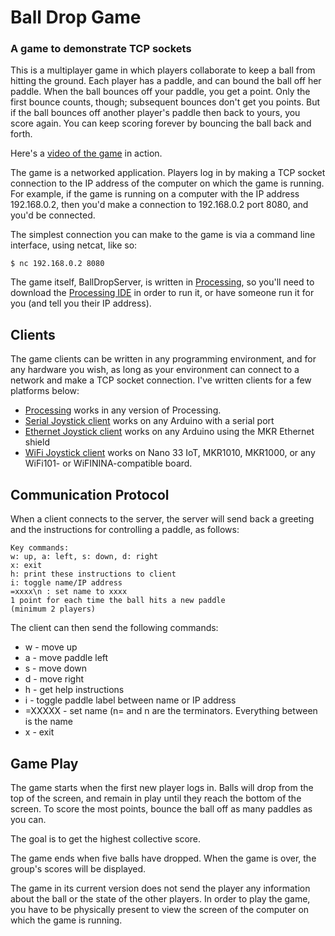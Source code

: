 # Ball Drop Game

### A game to demonstrate TCP sockets

This is a multiplayer game in which players collaborate to keep a ball from hitting the ground. Each player has a paddle, and can bound the ball off her paddle. When the ball bounces off your paddle, you get a point. Only the first bounce counts, though; subsequent bounces don't get you points. But if the ball bounces off another player's paddle then back to yours, you score again. You can keep scoring forever by bouncing the ball back and forth.

Here's a [video of the game](https://vimeo.com/156162582) in action. 

The game is a networked application. Players log in by making a TCP socket connection to the IP address of the computer on which the game is running. For example, if the game is running on a computer with the IP address 192.168.0.2, then you'd make a connection to 192.168.0.2 port 8080, and you'd be connected.

The simplest connection you can make to the game is via a command line interface, using netcat, like so:

```
$ nc 192.168.0.2 8080
```
The game itself, BallDropServer, is written in [Processing](http://www.processing.org), so you'll need to download the [Processing IDE](https://processing.org/download/) in order to run it, or have someone run it for you (and tell you their IP address).

## Clients

The game clients can be written in any programming environment, and for any hardware you wish, as long as your environment can connect to a network and make a TCP socket connection. I've written clients for a few platforms below:
* [Processing](https://github.com/tigoe/BallDropGame/tree/main/BallDropClient)  works in any version of Processing.
* [Serial Joystick client](https://github.com/tigoe/BallDropGame/tree/main/SerialJoystick) works on any Arduino with a serial port
* [Ethernet Joystick client](https://github.com/tigoe/BallDropGame/tree/main/BallDropEthernetJoystickClient) works on any Arduino using the MKR Ethernet shield
* [WiFi Joystick client](https://github.com/tigoe/BallDropGame/tree/main/BallDropWifiJoystickClient) works on Nano 33 IoT, MKR1010, MKR1000, or any WiFi101- or WiFININA-compatible board.

## Communication Protocol

When a client connects to the server, the server will send back a greeting and the instructions for controlling a paddle, as follows:

```
Key commands:
w: up, a: left, s: down, d: right
x: exit
h: print these instructions to client
i: toggle name/IP address
=xxxx\n : set name to xxxx
1 point for each time the ball hits a new paddle
(minimum 2 players)
```

The client can then send the following commands:
* w - move up
* a - move paddle left
* s - move down
* d - move right
* h - get help instructions
* i - toggle paddle label between name or IP address
* =XXXXX - set name (n= and n are the terminators. Everything between is the name
* x - exit

## Game Play

The game starts when the first new player logs in. Balls will drop from the top of the screen, and remain in play until they reach the bottom of the screen. To score the most points, bounce the ball off as many paddles as you can.

The goal is to get the highest collective score.

The game ends when five balls have dropped. When the game is over, the group's scores will be displayed.

The game in its current version does not send the player any information about the ball or the state of the other players. In order to play the game, you have to be physically present to view the screen of the computer on which the game is running.
